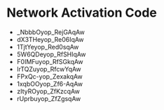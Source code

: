 # Network Activation Code
* _NbbbOyop_RejGAqAw
* dX3THeyop_Re06IqAw
* 1TjtYeyop_Red0sqAw
* 5W6QDeyop_RfSHIqAw
* F0IMFuyop_RfSGkqAw
* lrTQZuyop_RfcwYqAw
* FPxQc-yop_ZexakqAw
* 1xqbOOyop_Zf6-AqAw
* zItyROyop_ZfKzcqAw
* rUprbuyop_ZfZgsqAw